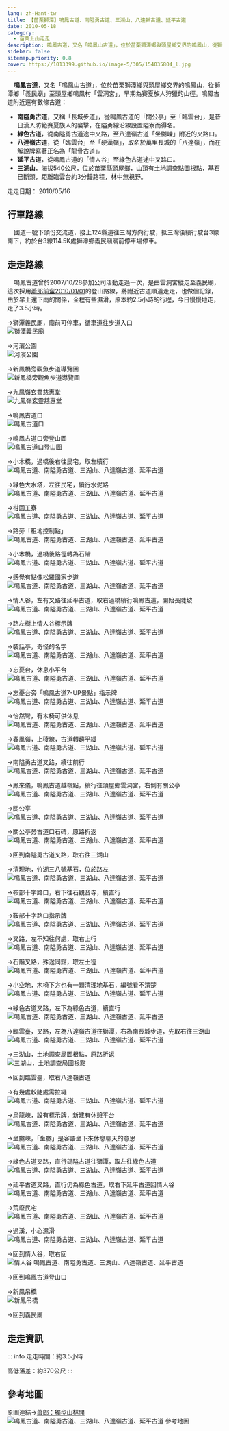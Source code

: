 ```yaml
---
lang: zh-Hant-tw
title: 【苗栗獅潭】鳴鳳古道、南隘勇古道、三湖山、八達嶺古道、延平古道
date: 2010-05-18
category: 
  - 苗栗上山走走
description: 鳴鳳古道，又名「鳴鳳山古道」，位於苗栗獅潭鄉與頭屋鄉交界的鳴鳳山，從獅潭鄉「義民廟」至頭屋鄉鳴鳳村「雲洞宮」，早期為賽夏族人狩獵的山徑。鳴鳳古道附近還有數條古道： 南隘勇古道，又稱「長城步道」，從鳴鳳古道的「關公亭」至「臨雲台」，是昔日漢人防範賽夏族人的襲擊，在隘勇線沿線設置隘寮而得名。 綠色古道，從南隘勇古道途中叉路，至八達嶺古道「坐嬲崠」附近的叉路口。 八達嶺古道，從「臨雲台」至「硬漢嶺」，取名於萬里長城的「八達嶺」，而在解說牌寫著正名為「龍骨古道」。 延平古道，從鳴鳳古道的「情人谷」至綠色古道途中叉路口。 三湖山，海拔540公尺，位於苗栗縣頭屋鄉，山頂有土地調查點圖根點，基石已斷頭，距離臨雲台約3分鐘路程，林中無視野。
sidebar: false
sitemap.priority: 0.8
cover: https://1013399.github.io/image-5/305/154035804_l.jpg
---
```


    **鳴鳳古道**，又名「鳴鳳山古道」，位於苗栗獅潭鄉與頭屋鄉交界的鳴鳳山，從獅潭鄉「義民廟」至頭屋鄉鳴鳳村「雲洞宮」，早期為賽夏族人狩獵的山徑。鳴鳳古道附近還有數條古道：

<!-- more -->

- **南隘勇古道**，又稱「長城步道」，從鳴鳳古道的「關公亭」至「臨雲台」，是昔日漢人防範賽夏族人的襲擊，在隘勇線沿線設置隘寮而得名。  
- **綠色古道**，從南隘勇古道途中叉路，至八達嶺古道「坐嬲崠」附近的叉路口。  
- **八達嶺古道**，從「臨雲台」至「硬漢嶺」，取名於萬里長城的「八達嶺」，而在解說牌寫著正名為「龍骨古道」。  
- **延平古道**，從鳴鳳古道的「情人谷」至綠色古道途中叉路口。  
- **三湖山**，海拔540公尺，位於苗栗縣頭屋鄉，山頂有土地調查點圖根點，基石已斷頭，距離臨雲台約3分鐘路程，林中無視野。


走走日期： 2010/05/16

## 行車路線
    國道一號下頭份交流道，接上124縣道往三灣方向行駛，抵三灣後續行駛台3線南下，約於台3線114.5K處獅潭鄉義民廟廟前停車場停車。

## 走走路線
    鳴鳳古道曾於2007/10/28參加公司活動走過一次，是由雲洞宮縱走至義民廟，這次採用[蕭郎前輩2010/01/01](http://www.yougoipay.com/kenny/w901/index.htm)的登山路線，將附近古道順道走走，也做個記錄，由於早上還下雨的關係，全程有些濕滑，原本約2.5小時的行程，今日慢慢地走，走了3.5小時。

→獅潭義民廟，廟前可停車，循車道往步道入口  
![獅潭義民廟](https://1013399.github.io/image-5/305/154035634_l.jpg)

→河濱公園  
![河濱公園](https://1013399.github.io/image-5/305/154035642_l.jpg)

→新鳳橋旁觀魚步道導覽圖  
![新鳳橋旁觀魚步道導覽圖](https://1013399.github.io/image-5/305/154035664_l.jpg)

→九鳳嶺玄靈慈惠堂  
![九鳳嶺玄靈慈惠堂](https://1013399.github.io/image-5/305/154035671_l.jpg)

→鳴鳳古道口  
![鳴鳳古道口](https://1013399.github.io/image-5/305/154035689_l.jpg)

→鳴鳳古道口旁登山圖  
![鳴鳳古道口登山圖](https://1013399.github.io/image-5/305/154035700_l.jpg)

→小木橋，過橋後右往民宅，取左續行  
![鳴鳳古道、南隘勇古道、三湖山、八達嶺古道、延平古道](https://1013399.github.io/image-5/305/154035708_l.jpg)

→綠色大水塔，左往民宅，續行水泥路  
![鳴鳳古道、南隘勇古道、三湖山、八達嶺古道、延平古道](https://1013399.github.io/image-5/305/154035744_l.jpg)

→柑園工寮  
![鳴鳳古道、南隘勇古道、三湖山、八達嶺古道、延平古道](https://1013399.github.io/image-5/305/154035776_l.jpg)

→路旁「租地控制點」  
![鳴鳳古道、南隘勇古道、三湖山、八達嶺古道、延平古道](https://1013399.github.io/image-5/305/154035789_l.jpg)

→小木橋，過橋後路徑轉為石階  
![鳴鳳古道、南隘勇古道、三湖山、八達嶺古道、延平古道](https://1013399.github.io/image-5/305/154035793_l.jpg)

→感覺有點像松羅國家步道  
![鳴鳳古道、南隘勇古道、三湖山、八達嶺古道、延平古道](https://1013399.github.io/image-5/305/154035804_l.jpg)

→情人谷，左有叉路往延平古道，取右過橋續行鳴鳳古道，開始長陡坡  
![鳴鳳古道、南隘勇古道、三湖山、八達嶺古道、延平古道](https://1013399.github.io/image-5/305/154035850_l.jpg)

→路左樹上情人谷標示牌  
![鳴鳳古道、南隘勇古道、三湖山、八達嶺古道、延平古道](https://1013399.github.io/image-5/305/154035900_l.jpg)

→裝話亭，奇怪的名字  
![鳴鳳古道、南隘勇古道、三湖山、八達嶺古道、延平古道](https://1013399.github.io/image-5/305/154035944_l.jpg)

→忘憂台，休息小平台  
![鳴鳳古道、南隘勇古道、三湖山、八達嶺古道、延平古道](https://1013399.github.io/image-5/305/154035953_l.jpg)

→忘憂台旁「鳴鳳古道7-UP景點」指示牌  
![鳴鳳古道、南隘勇古道、三湖山、八達嶺古道、延平古道](https://1013399.github.io/image-5/305/154035958_l.jpg)

→怡然彎，有木椅可供休息  
![鳴鳳古道、南隘勇古道、三湖山、八達嶺古道、延平古道](https://1013399.github.io/image-5/305/154035986_l.jpg)

→春風嶺，上稜線，古道轉趨平緩  
![鳴鳳古道、南隘勇古道、三湖山、八達嶺古道、延平古道](https://1013399.github.io/image-5/305/154035994_l.jpg)

→南隘勇古道叉路，續往前行  
![鳴鳳古道、南隘勇古道、三湖山、八達嶺古道、延平古道](https://1013399.github.io/image-5/305/154035999_l.jpg)

→鳳來儀，鳴鳳古道越嶺點，續行往頭屋鄉雲洞宮，右側有關公亭  
![鳴鳳古道、南隘勇古道、三湖山、八達嶺古道、延平古道](https://1013399.github.io/image-5/305/154036022_l.jpg)

→關公亭  
![鳴鳳古道、南隘勇古道、三湖山、八達嶺古道、延平古道](https://1013399.github.io/image-5/305/154036030_l.jpg)

→關公亭旁古道口石碑，原路折返  
![鳴鳳古道、南隘勇古道、三湖山、八達嶺古道、延平古道](https://1013399.github.io/image-5/305/154036039_l.jpg)

→回到南隘勇古道叉路，取右往三湖山

→清理地，竹湖三八號基石，位於路左  
![鳴鳳古道、南隘勇古道、三湖山、八達嶺古道、延平古道](https://1013399.github.io/image-5/305/154036073_l.jpg)

→鞍部十字路口，右下往石觀音寺，續直行  
![鳴鳳古道、南隘勇古道、三湖山、八達嶺古道、延平古道](https://1013399.github.io/image-5/305/154036111_l.jpg)

→鞍部十字路口指示牌  
![鳴鳳古道、南隘勇古道、三湖山、八達嶺古道、延平古道](https://1013399.github.io/image-5/305/154036157_l.jpg)

→叉路，左不知往何處，取右上行  
![鳴鳳古道、南隘勇古道、三湖山、八達嶺古道、延平古道](https://1013399.github.io/image-5/305/154036165_l.jpg)

→石階叉路，殊途同歸，取左土徑  
![鳴鳳古道、南隘勇古道、三湖山、八達嶺古道、延平古道](https://1013399.github.io/image-5/305/154036171_l.jpg)

→小空地，木椅下方也有一顆清理地基石，編號看不清楚  
![鳴鳳古道、南隘勇古道、三湖山、八達嶺古道、延平古道](https://1013399.github.io/image-5/305/154036175_l.jpg)

→綠色古道叉路，左下為綠色古道，續直行  
![鳴鳳古道、南隘勇古道、三湖山、八達嶺古道、延平古道](https://1013399.github.io/image-5/305/154036194_l.jpg)

→臨雲臺，叉路，左為八達嶺古道往獅潭，右為南長城步道，先取右往三湖山  
![鳴鳳古道、南隘勇古道、三湖山、八達嶺古道、延平古道](https://1013399.github.io/image-5/305/154036262_l.jpg)

→三湖山，土地調查局圖根點，原路折返  
![三湖山，土地調查局圖根點](https://1013399.github.io/image-5/305/154036265_l.jpg)

→回到臨雲臺，取右八達嶺古道

→有幾處較陡處需拉繩  
![鳴鳳古道、南隘勇古道、三湖山、八達嶺古道、延平古道](https://1013399.github.io/image-5/305/154036328_l.jpg)

→烏龍崠，設有標示牌，新建有休憩平台  
![鳴鳳古道、南隘勇古道、三湖山、八達嶺古道、延平古道](https://1013399.github.io/image-5/305/154036376_l.jpg)

→坐嬲崠，「坐嬲」是客語坐下來休息聊天的意思  
![鳴鳳古道、南隘勇古道、三湖山、八達嶺古道、延平古道](https://1013399.github.io/image-5/305/154036436_l.jpg)

→綠色古道叉路，直行錫隘古道往獅潭，取左往綠色古道  
![鳴鳳古道、南隘勇古道、三湖山、八達嶺古道、延平古道](https://1013399.github.io/image-5/305/154036442_l.jpg)

→延平古道叉路，直行仍為綠色古道，取右下延平古道回情人谷  
![鳴鳳古道、南隘勇古道、三湖山、八達嶺古道、延平古道](https://1013399.github.io/image-5/305/154036460_l.jpg)

→荒廢民宅  
![鳴鳳古道、南隘勇古道、三湖山、八達嶺古道、延平古道](https://1013399.github.io/image-5/305/154036504_l.jpg)

→過溪，小心濕滑  
![鳴鳳古道、南隘勇古道、三湖山、八達嶺古道、延平古道](https://1013399.github.io/image-5/305/154036515_l.jpg)

→回到情人谷，取右回  
![情人谷 鳴鳳古道、南隘勇古道、三湖山、八達嶺古道、延平古道](https://1013399.github.io/image-5/305/154036567_l.jpg)

→回到鳴鳳古道登山口

→新鳳吊橋  
![新鳳吊橋](https://1013399.github.io/image-5/305/154036575_l.jpg)

→回到義民廟


## 走走資訊
::: info
走走時間：約3.5小時

高低落差：約370公尺
:::

## 參考地圖
原圖連結→[蕭郎：獨步山林間](http://www.yougoipay.com/kenny/w901/index.htm)  
![鳴鳳古道、南隘勇古道、三湖山、八達嶺古道、延平古道 參考地圖](https://1013399.github.io/image-5/305/154036752_l.jpg)